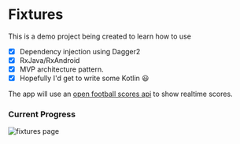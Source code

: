# Fixtures


This is a demo project being created to learn how to use
 -[x] Dependency injection using Dagger2
 -[x] RxJava/RxAndroid
 -[x] MVP architecture pattern.
 -[x] Hopefully I'd get to write some Kotlin :smiley:
 
 The app will use an [open football scores api](http://api.football-data.org/) to show realtime scores.
 
 ### Current Progress
 ![fixtures page](fixtures.gif)